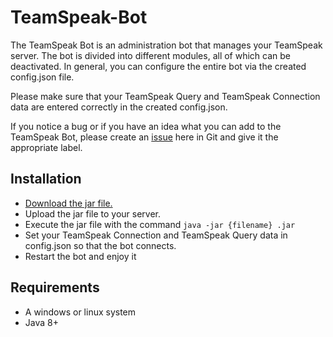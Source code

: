 # TeamSpeak-Bot
The TeamSpeak Bot is an administration bot that manages your TeamSpeak server. The bot is divided into different modules, all of which can be deactivated. In general, you can configure the entire bot via the created config.json file. 

Please make sure that your TeamSpeak Query and TeamSpeak Connection data are entered correctly in the created config.json.

If you notice a bug or if you have an idea what you can add to the TeamSpeak Bot, please create an [issue](https://github.com/Dominik48N/TeamSpeak-Bot/issues/new/choose) here in Git and give it the appropriate label.

## Installation
* [Download the jar file.](https://github.com/Dominik48N/TeamSpeak-Bot/releases)
* Upload the jar file to your server.
* Execute the jar file with the command `java -jar {filename} .jar`
* Set your TeamSpeak Connection and TeamSpeak Query data in config.json so that the bot connects.
* Restart the bot and enjoy it

## Requirements
* A windows or linux system
* Java 8+
